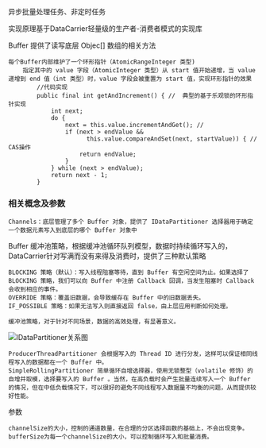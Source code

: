 异步批量处理任务、非定时任务

实现原理基于DataCarrier轻量级的生产者-消费者模式的实现库

Buffer 提供了读写底层 Objec[] 数组的相关方法

    每个Buffer内部维护了一个环形指针（AtomicRangeInteger 类型)
        指定其中的 value 字段（AtomicInteger 类型）从 start 值开始递增，当 value 递增到 end 值（int 类型）时，value 字段会被重置为 start 值，实现环形指针的效果
            //代码实现
            public final int getAndIncrement() { //  典型的基于乐观锁的环形指针实现
                int next;
                do {
                    next = this.value.incrementAndGet(); // 
                    if (next > endValue && 
                          this.value.compareAndSet(next, startValue)) { // CAS操作
                        return endValue;
                    }
                } while (next > endValue);
                return next - 1;
            }
            
### 相关概念及参数 
    Channels：底层管理了多个 Buffer 对象，提供了 IDataPartitioner 选择器用于确定一个数据元素写入到底层的哪个 Buffer 对象中
    
Buffer 缓冲池策略，根据缓冲池循环队列模型，数据时持续循环写入的，DataCarrier针对写满而没有来得及消费时，提供了三种默认策略

    BLOCKING 策略（默认）：写入线程阻塞等待，直到 Buffer 有空闲空间为止。如果选择了 BLOCKING 策略，我们可以向 Buffer 中注册 Callback 回调，当发生阻塞时 Callback 会收到相应的事件。
    OVERRIDE 策略：覆盖旧数据，会导致缓存在 Buffer 中的旧数据丢失。
    IF_POSSIBLE 策略：如果无法写入则直接返回 false，由上层应用判断如何处理。
    
    缓冲池策略，对于针对不同场景，数据的高效处理，有显著意义。
        
![IDataPartitioner关系图](java-async-batch/image/WX20210101-222601@2x.png "IDataPartitioner关系图")


    ProducerThreadPartitioner 会根据写入的 Thread ID 进行分发，这样可以保证相同线程写入的数据都在一个 Buffer 中。
    SimpleRollingPartitioner 简单循环自增选择器，使用无锁整型（volatile 修饰）的自增并取模，选择要写入的 Buffer 。当然，在高负载时会产生批量连续写入一个 Buffer 的情况，但在中低负载情况下，可以很好的避免不同线程写入数据量不均衡的问题，从而提供较好性能。

参数
    
    channelSize的大小，控制的通道数量，在合理的分区选择函数的基础上，不会出现竞争。
    bufferSize为每一个channelSize的大小，可以控制循环写入和批量消费。

